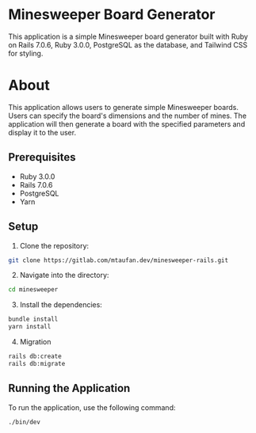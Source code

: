 # Minesweeper Board Generator

This application is a simple Minesweeper board generator built with Ruby on Rails 7.0.6, Ruby 3.0.0, PostgreSQL as the database, and Tailwind CSS for styling.

# About

This application allows users to generate simple Minesweeper boards. Users can specify the board's dimensions and the number of mines. The application will then generate a board with the specified parameters and display it to the user.

## Prerequisites

- Ruby 3.0.0
- Rails 7.0.6
- PostgreSQL
- Yarn

## Setup

1. Clone the repository:

```bash
git clone https://gitlab.com/mtaufan.dev/minesweeper-rails.git
```

2. Navigate into the directory:

```bash
cd minesweeper
```

3. Install the dependencies:

```bash
bundle install
yarn install
```

4. Migration

```bash
rails db:create
rails db:migrate
```

## Running the Application

To run the application, use the following command:

```bash
./bin/dev
```
